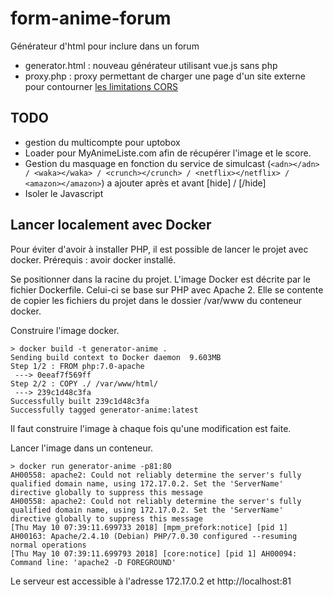 # form-anime-forum
Générateur d'html pour inclure dans un forum

* generator.html : nouveau générateur utilisant vue.js sans php
* proxy.php : proxy permettant de charger une page d'un site externe pour contourner [les limitations CORS](https://fr.wikipedia.org/wiki/Cross-origin_resource_sharing)

## TODO
* gestion du multicompte pour uptobox
* Loader pour MyAnimeListe.com afin de récupérer l'image et le score.
* Gestion du masquage en fonction du service de simulcast (```<adn></adn> / <waka></waka> / <crunch></crunch> / <netflix></netflix> / <amazon></amazon>```) a ajouter après et avant [hide] / [/hide]
* Isoler le Javascript

## Lancer localement avec Docker
Pour éviter d'avoir à installer PHP, il est possible de lancer le projet avec docker.
Prérequis : avoir docker installé.

Se positionner dans la racine du projet. L'image Docker est décrite par le fichier Dockerfile.
Celui-ci se base sur PHP avec Apache 2. Elle se contente de copier les fichiers du projet dans 
le dossier /var/www du conteneur docker.

Construire l'image docker. 
```
> docker build -t generator-anime .
Sending build context to Docker daemon  9.603MB
Step 1/2 : FROM php:7.0-apache
 ---> 0eeaf7f569ff
Step 2/2 : COPY ./ /var/www/html/
 ---> 239c1d48c3fa
Successfully built 239c1d48c3fa
Successfully tagged generator-anime:latest
```

Il faut construire l'image à chaque fois qu'une modification est faite.

Lancer l'image dans un conteneur.
```
> docker run generator-anime -p81:80
AH00558: apache2: Could not reliably determine the server's fully qualified domain name, using 172.17.0.2. Set the 'ServerName' directive globally to suppress this message
AH00558: apache2: Could not reliably determine the server's fully qualified domain name, using 172.17.0.2. Set the 'ServerName' directive globally to suppress this message
[Thu May 10 07:39:11.699733 2018] [mpm_prefork:notice] [pid 1] AH00163: Apache/2.4.10 (Debian) PHP/7.0.30 configured --resuming normal operations
[Thu May 10 07:39:11.699793 2018] [core:notice] [pid 1] AH00094: Command line: 'apache2 -D FOREGROUND'
```

Le serveur est accessible à l'adresse 172.17.0.2 et http://localhost:81
